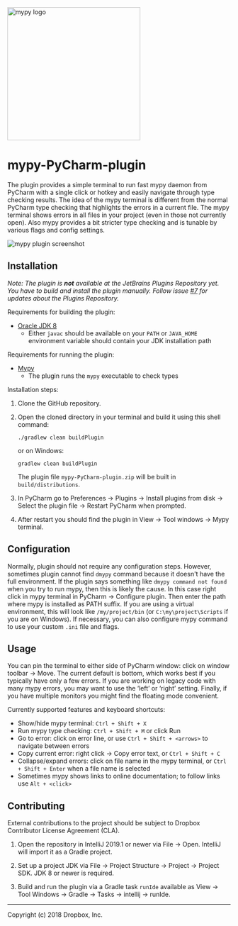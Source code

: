 <img src="http://mypy-lang.org/static/mypy_light.svg" alt="mypy logo" width="300px"/>

# mypy-PyCharm-plugin

The plugin provides a simple terminal to run fast mypy daemon
from PyCharm with a single click or hotkey and easily navigate
through type checking results. The idea of the mypy terminal is
different from the normal PyCharm type checking that highlights
the errors in a current file. The mypy terminal shows errors in
all files in your project (even in those not currently open).
Also mypy provides a bit stricter type checking and is tunable
by various flags and config settings.

![mypy plugin screenshot](https://github.com/dropbox/mypy-PyCharm-plugin/blob/master/mypy-mypy.png)

## Installation

_Note: The plugin is **not** available at the JetBrains Plugins
Repository yet. You have to build and install the plugin manually.
Follow issue [#7](https://github.com/dropbox/mypy-PyCharm-plugin/issues/7)
for updates about the Plugins Repository._

Requirements for building the plugin:

* [Oracle JDK 8](https://www.oracle.com/javadownload)
    * Either `javac` should be available on your `PATH` or `JAVA_HOME`
      environment variable should contain your JDK installation path

Requirements for running the plugin:

* [Mypy](https://github.com/python/mypy)
    * The plugin runs the `mypy` executable to check types

Installation steps:

1. Clone the GitHub repository.

2. Open the cloned directory in your terminal and build it using this
   shell command:

       ./gradlew clean buildPlugin
       
   or on Windows:
   
       gradlew clean buildPlugin
   
   The plugin file `mypy-PyCharm-plugin.zip` will be built in
   `build/distributions`.
    
3. In PyCharm go to Preferences -> Plugins -> Install plugins from disk
   -> Select the plugin file -> Restart PyCharm when prompted.
   
4. After restart you should find the plugin in View -> Tool windows
   -> Mypy terminal.

## Configuration

Normally, plugin should not require any configuration steps. However,
sometimes plugin cannot find `dmypy` command because it doesn't have
the full environment. If the plugin says something like `dmypy command not found`
when you try to run mypy, then this is likely the cause. In this case right click
in mypy terminal in PyCharm -> Configure plugin. Then enter the path where
mypy is installed as PATH suffix. If you are using a virtual environment, this
will look like `/my/project/bin` (or `C:\my\project\Scripts` if you are on Windows).
If necessary, you can also configure mypy command to use your custom `.ini` file
and flags.

## Usage

You can pin the terminal to either side of PyCharm window: click
on window toolbar → Move. The current default is bottom, which
works best if you typically have only a few errors. If you are
working on legacy code with many mypy errors, you may want to use
the ‘left’ or ‘right’ setting. Finally, if you have multiple
monitors you might find the floating mode convenient.

Currently supported features and keyboard shortcuts:

- Show/hide mypy terminal:  `Ctrl + Shift + X`
- Run mypy type checking:  `Ctrl + Shift + M` or click Run
- Go to error: click on error line, or use `Ctrl + Shift + <arrows>`
  to navigate between errors
- Copy current error: right click → Copy error text,
  or `Ctrl + Shift + C`
- Collapse/expand errors: click on file name in the mypy terminal,
  or `Ctrl + Shift + Enter` when a file name is selected
- Sometimes mypy shows links to online documentation; to follow
  links use `Alt + <click>`

## Contributing

External contributions to the project should be subject to
Dropbox Contributor License Agreement (CLA).

1. Open the repository in IntelliJ 2019.1 or newer via
   File -> Open. IntelliJ will import it as a Gradle project.

2. Set up a project JDK via File -> Project Structure -> Project
   -> Project SDK. JDK 8 or newer is required.

3. Build and run the plugin via a Gradle task `runIde` available
   as View -> Tool Windows -> Gradle -> Tasks -> intellij -> runIde.

--------------------------------
Copyright (c) 2018 Dropbox, Inc.
